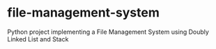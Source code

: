 # file-management-system
Python project implementing a File Management System using Doubly Linked List and Stack
